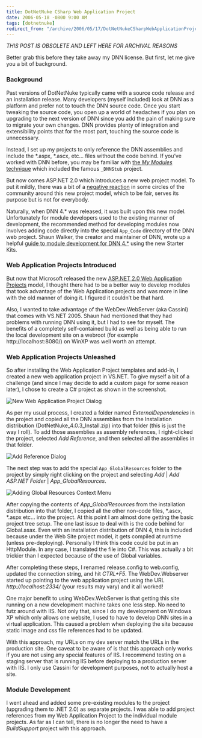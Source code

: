 ```yaml
---
title: DotNetNuke CSharp Web Application Project
date: 2006-05-18 -0800 9:00 AM
tags: [dotnetnuke]
redirect_from: "/archive/2006/05/17/DotNetNukeCSharpWebApplicationProject.aspx/"
---
```


_THIS POST IS OBSOLETE AND LEFT HERE FOR ARCHIVAL REASONS_

Better grab this before they take away my DNN license. But first, let me give you a bit of background.

### Background

Past versions of DotNetNuke typically came with a source code release
and an installation release. Many developers (myself included) look at
DNN as a platform and prefer not to touch the DNN source code. Once you
start tweaking the source code, you open up a world of headaches if you
plan on upgrading to the next version of DNN since you add the pain of
making sure to migrate your own changes. DNN provides plenty of
integration and extensibility points that for the most part, touching
the source code is unnecessary.

Instead, I set up my projects to only reference the DNN assemblies and
include the \*.aspx, \*.ascx, etc... files without the code behind. If
you’ve worked with DNN before, you may be familiar with [the *My
Modules*
technique](http://forums.asp.net/839442/ShowPost.aspx "My Modules Technique")
which included the famous `_DNNStub` project.

But now comes ASP.NET 2.0 which introduces a new web project model. To
put it mildly, there was a bit of a [negative
reaction](http://geekswithblogs.net/sbellware/archive/2005/08/07/49518.aspx "What a Freakin' Joke!")
in some circles of the community around this new project model, which to
be fair, serves its purpose but is not for everybody.

Naturally, when DNN 4.\* was released, it was built upon this new model.
Unfortunately for module developers used to the existing manner of
development, the recommended method for developing modules now involves
adding code directly into the special `App_Code` directory of the DNN
web project. Shaun Walker, the creator and maintainer of DNN, wrote up a
helpful [guide to module development for DNN
4.\*](http://forums.asp.net/thread/1114393.aspx "DotNetNuke 4.0.0 Starter Kit and Templates")
using the new Starter Kits.

### Web Application Projects Introduced

But now that Microsoft released the new [ASP.NET 2.0 Web Application
Projects](http://msdn.microsoft.com/asp.net/reference/infrastructure/wap/default.aspx "Web Application Projects")
model, I thought there had to be a better way to develop modules that
took advantage of the Web Application projects and was more in line with
the old manner of doing it. I figured it couldn’t be that hard.

Also, I wanted to take advantage of the WebDev.WebServer (aka Cassini)
that comes with VS.NET 2005. Shaun had mentioned that they had problems
with running DNN using it, but I had to see for myself. The benefits of
a completely self-contained build as well as being able to run the local
development site on a webroot (for example http://localhost:8080/) on
WinXP was well worth an attempt.

### Web Application Projects Unleashed

So after installing the Web Application Project templates and add-in, I
created a new web application project in VS.NET. To give myself a bit of
a challenge (and since I may decide to add a custom page for some reason
later), I chose to create a C# project as shown in the screenshot.

![New Web Application Project
Dialog](https://haacked.com/images/NewWebApplicationProject.gif)

As per my usual process, I created a folder named *ExternalDependencies*
in the project and copied all the DNN assemblies from the Installation
distribution (DotNetNuke\_4.0.3\_Install.zip) into that folder (this is
just the way I roll). To add those assemblies as assembly references, I
right-clicked the project, selected *Add Reference*, and then selected
all the assemblies in that folder.

![Add Reference Dialog](https://haacked.com/images/AddDnnReferences.gif)

The next step was to add the special `App_GlobalResources` folder to the
project by simply right clicking on the project and selecting *Add* |
*Add ASP.NET Folder* | *App\_GlobalResources*.

![Adding Global Resources Context
Menu](https://haacked.com/images/AddGlobalResourcesFolder.gif)

After copying the contents of *App\_GlobalResources* from the
installation distribution into that folder, I copied all the other
non-code files, \*.ascx, \*.aspx etc... into the project. At this point
I am almost done getting the basic project tree setup. The one last
issue to deal with is the code behind for Global.asax. Even with an
installation distribution of DNN 4, this is included because under the
Web Site project model, it gets compiled at runtime (unless
pre-deploying). Personally I think this code could be put in an
HttpModule. In any case, I translated the file into C#. This was
actually a bit trickier than I expected because of the use of Global
variables.

After completing these steps, I renamed release.config to web.config,
updated the connection string, and hit *CTRL+F5*. The WebDev.Webserver
started up pointing to the web application project using the URL
*http://localhost:2334/* (your results may vary) and it all worked!

One major benefit to using WebDev.WebServer is that getting this site
running on a new development machine takes one less step. No need to
futz around with IIS. Not only that, since I do my development on
Windows XP which only allows one website, I used to have to develop DNN
sites in a virtual application. This caused a problem when deploying the
site because static image and css file references had to be updated.

With this approach, my URLs on my dev server match the URLs in the
production site. One caveat to be aware of is that this approach only
works if you are not using any special features of IIS. I recommend
testing on a staging server that is running IIS before deploying to a
production server with IIS. I only use Cassini for development purposes,
not to actually host a site.

### Module Development

I went ahead and added some pre-existing modules to the project
(upgrading them to .NET 2.0) as separate projects. I was able to add
project references from my Web Application Project to the individual
module projects. As far as I can tell, there is no longer the need to
have a *BuildSupport* project with this approach.
